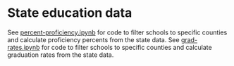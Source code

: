# State education data
See [percent-proficiency.ipynb](test-scores/percent-proficiency.ipynb) for code to filter schools to specific counties and calculate proficiency percents from the state data.
See [grad-rates.ipynb](grad-rates/grad-rates.ipynb) for code to filter schools to specific counties and calculate graduation rates from the state data.
